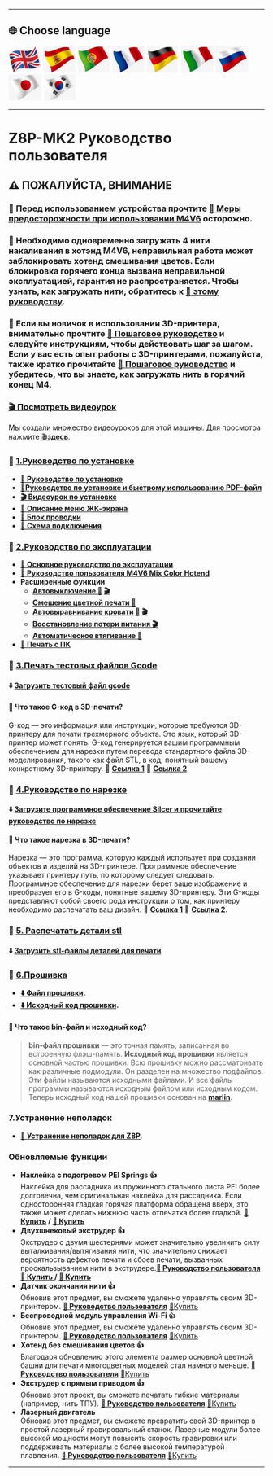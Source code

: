 [M4V6CAUTION]: https://github.com/ZONESTAR3D/Upgrade-kit-guide/blob/main/HOTEND/M4/M4_V6/M4V6_Precaution.md
[LOADFILAMENT]: https://github.com/ZONESTAR3D/Z8P/blob/main/Z8P-MK2/2-Operation_Guide/readme.md#load-filaments
[Z8PMK2VIDEO]: https://github.com/ZONESTAR3D/Z8P/blob/main/Z8P-MK2/6-VideoTutorial
[INSTALLATION_PDF]: https://github.com/ZONESTAR3D/Z8P/tree/main/Z8P-MK2/Z8PMK2_Installation_and_quick_use_guide.pdf
[INSTALLATION_VIDEO]: https://youtu.be/-oieO7U0LCc
[AUTOSUTDOWN_VIDEO]: https://youtu.be/SJLpmJL-tG4
[AUTOLEVELING_VIDEO]: https://youtu.be/Zoyl6PybsUk
[POWERLOSS_VIDEO]: https://youtu.be/f-PpasByiiE
[GCDOE_REF1]: https://beginner3dprinting.com/what-is-g-code-in-3d-printing/
[GCDOE_REF2]: https://www.reprap.org/wiki/G-code
[SLICING_REF1]: https://loveandrobots.com/what-is-slicing-in-3d-printing/
[SLICING_REF2]: https://en.wikipedia.org/wiki/Slicer_(3D_printing)
[Z8PFIRMWARE]: https://github.com/ZONESTAR3D/Firmware/tree/master/Z8/Z8P
[SOURCECODE]: https://github.com/ZONESTAR3D/source-code-for-3d-printer
[Z8P_FAQ]: https://github.com/ZONESTAR3D/Z8P/tree/main/Z8P_FAQ/readme.md
[STEP_GUIDE]: https://github.com/ZONESTAR3D/Z8P/blob/main/Z8P-MK2/step_by_step.md
[INSTALLATION_GUIDE]: https://github.com/ZONESTAR3D/Z8P/tree/main/Z8P-MK2/1-Installation_Guide
[OPERATION_GUIDE]: https://github.com/ZONESTAR3D/Z8P/tree/main/Z8P-MK2/2-Operation_Guide
[M4V6_GUIDE]: https://github.com/ZONESTAR3D/Upgrade-kit-guide/tree/main/HOTEND/M4/M4_V6
[TEST_GCODE]: https://github.com/ZONESTAR3D/Z8P/tree/main/Z8P-MK2/3-TestGcode
[Z8P_SLICING_GUIDE]: https://github.com/ZONESTAR3D/Z8P/tree/main/Z8P-MK2/4-SlicingGuide
[Z8P_PRINTS]: https://github.com/ZONESTAR3D/Z8P/tree/main/Z8P-MK2/5-PrintParts/
[LCD_MENU]: https://github.com/ZONESTAR3D/Z8P/tree/main/Z8P-MK2/2-Operation_Guide/DWIN_LCD_screen_Menu_Description
[MIXCOLOR_GUIDE]: https://github.com/ZONESTAR3D/Document-and-User-Guide/tree/master/Mixing_Color
[AUTOLEVELING_GUIDE]: https://github.com/ZONESTAR3D/Z8P/tree/main/Z8P-MK2/2-Operation_Guide/Bed_Auto_Leveling
[AUTOSHUTDOWN_GUIDE]: https://github.com/ZONESTAR3D/Z8P/tree/main/Z8P-MK2/2-Operation_Guide/Auto_Shut_Down
[AUTORETRACTION_GUIDE]: https://github.com/ZONESTAR3D/Z8P/tree/main/Z8P-MK2/2-Operation_Guide/Auto_Retraction
[PRINTFROMPC_GUIDE]: https://github.com/ZONESTAR3D/Z8P/tree/main/Z8P-MK2/2-Operation_Guide/PrintFromPC
[UM_BMG]: https://bit.ly/UM_BMG
[FROD_GUIDE]: https://github.com/ZONESTAR3D/Upgrade-kit-guide/tree/main/FROD
[WIFI_GUIDE]: https://github.com/ZONESTAR3D/Upgrade-kit-guide/tree/main/WiFi
[E4_GUIDE]: https://github.com/ZONESTAR3D/Upgrade-kit-guide/tree/main/HOTEND/E4
[DDE_GUIDE]: https://github.com/ZONESTAR3D/Upgrade-kit-guide/tree/main/Direct_Drive_Extrruder
[LASER_GUIDE]: https://github.com/ZONESTAR3D/Upgrade-kit-guide/tree/main/Laser_Engraving

----
## <a id="choose-language">:globe_with_meridians: Choose language </a>
[![](./lanpic/EN.png)](https://github.com/ZONESTAR3D/Z8P/blob/main/Z8P-MK2/readme.md)
[![](./lanpic/ES.png)](https://github.com/ZONESTAR3D/Z8P/blob/main/Z8P-MK2/readme-es.md)
[![](./lanpic/PT.png)](https://github.com/ZONESTAR3D/Z8P/blob/main/Z8P-MK2/readme-pt.md)
[![](./lanpic/FR.png)](https://github.com/ZONESTAR3D/Z8P/blob/main/Z8P-MK2/readme-fr.md)
[![](./lanpic/DE.png)](https://github.com/ZONESTAR3D/Z8P/blob/main/Z8P-MK2/readme-de.md)
[![](./lanpic/IT.png)](https://github.com/ZONESTAR3D/Z8P/blob/main/Z8P-MK2/readme-it.md)
[![](./lanpic/RU.png)](https://github.com/ZONESTAR3D/Z8P/blob/main/Z8P-MK2/readme-ru.md)
[![](./lanpic/JP.png)](https://github.com/ZONESTAR3D/Z8P/blob/main/Z8P-MK2/readme-jp.md)
[![](./lanpic/KR.png)](https://github.com/ZONESTAR3D/Z8P/blob/main/Z8P-MK2/readme-kr.md)
<!-- [![](./lanpic/SA.png)](https://github.com/ZONESTAR3D/Z8P/blob/main/Z8P-MK2/readme-ar.md) -->

------
# Z8P-MK2 Руководство пользователя 
## :warning: ПОЖАЛУЙСТА, ВНИМАНИЕ
### :loudspeaker: Перед использованием устройства прочтите [:book: Меры предосторожности при использовании M4V6][M4V6CAUTION] осторожно.
### :loudspeaker: Необходимо одновременно загружать 4 нити накаливания в хотэнд M4V6, неправильная работа может заблокировать хотенд смешивания цветов. Если блокировка горячего конца вызвана неправильной эксплуатацией, гарантия не распространяется. Чтобы узнать, как загружать нити, обратитесь к [:book: этому руководству][LOADFILAMENT].
### :loudspeaker: Если вы новичок в использовании 3D-принтера, внимательно прочтите [:book: Пошаговое руководство][STEP_GUIDE] и следуйте инструкциям, чтобы действовать шаг за шагом. Если у вас есть опыт работы с 3D-принтерами, пожалуйста, также кратко прочитайте [:book: Пошаговое руководство][STEP_GUIDE] и убедитесь, что вы знаете, как загружать нить в горячий конец M4.

### [:clapper: Посмотреть видеоурок][Z8PMK2VIDEO]
Мы создали множество видеоуроков для этой машины. Для просмотра нажмите [:clapper:**здесь**][Z8PMK2VIDEO].

### :file_folder: [1.Руководство по установке][INSTALLATION_GUIDE]
- **[:book: Руководство по установке][INSTALLATION_GUIDE]**
- **[:blue_book:Руководство по установке и быстрому использованию PDF-файл][INSTALLATION_PDF]**
- **[:clapper: Видеоурок по установке][INSTALLATION_VIDEO]**
- **[:book: Описание меню ЖК-экрана][LCD_MENU]**
- **[:art: Блок проводки](./1-Installation_Guide/Wiring_Block.jpg)**
- **[:art: Схема подключения](./1-Installation_Guide/Wiring_Diagram.jpg)**

### :file_folder: [2.Руководство по эксплуатации][OPERATION_GUIDE]
- **[:book: Основное руководство по эксплуатации][OPERATION_GUIDE]**
- **[:book: Руководство пользователя M4V6 Mix Color Hotend][M4V6_GUIDE]**
- **Расширенные функции**
   - **[Автовыключение :book:][AUTOSHUTDOWN_GUIDE] [:clapper:](https://youtu.be/SJLpmJL-tG4)**
   - **[Смешение цветной печати :book:][MIXCOLOR_GUIDE]**
   - **[Автовыравнивание кровати :book:][AUTOLEVELING_GUIDE] [:clapper:][AUTOLEVELING_VIDEO]**
   - **[Восстановление потери питания :clapper:][POWERLOSS_VIDEO]**
   - **[Автоматическое втягивание :book:][AUTORETRACTION_GUIDE]**
- **[:book: Печать с ПК][PRINTFROMPC_GUIDE]**

### :file_folder: [3.Печать тестовых файлов Gcode][TEST_GCODE]
#### :arrow_down: [Загрузить тестовый файл gcode][TEST_GCODE]
#### :pencil: Что такое G-код в 3D-печати?
G-код — это информация или инструкции, которые требуются 3D-принтеру для печати трехмерного объекта. Это язык, который 3D-принтер может понять. G-код генерируется вашим программным обеспечением для нарезки путем перевода стандартного файла 3D-моделирования, такого как файл STL, в код, понятный вашему конкретному 3D-принтеру. :page_with_curl: **[Ссылка 1][GCDOE_REF1]**  :page_with_curl: **[Ссылка 2][GCDOE_REF2]**     

### :file_folder: [4.Руководство по нарезке][Z8P_SLICING_GUIDE]
#### :arrow_down: [Загрузите программное обеспечение Silcer и прочитайте руководство по нарезке][Z8P_SLICING_GUIDE]
#### :pencil: Что такое нарезка в 3D-печати?
Нарезка — это программа, которую каждый использует при создании объектов и изделий на 3D-принтере. Программное обеспечение указывает принтеру путь, по которому следует следовать. Программное обеспечение для нарезки берет ваше изображение и преобразует его в G-коды, понятные вашему 3D-принтеру. Эти G-коды представляют собой своего рода инструкции о том, как принтеру необходимо распечатать ваш дизайн. :page_with_curl: **[Ссылка 1][SLICING_REF1]**  :page_with_curl: **[Ссылка 2][SLICING_REF2]**.     

### :file_folder: [5. Распечатать детали stl][Z8P_PRINTS]
#### :arrow_down: [Загрузить stl-файлы деталей для печати][Z8P_PRINTS]

### :link: [6.Прошивка][Z8PFIRMWARE]
- **[:arrow_down: Файл прошивки][Z8PFIRMWARE].**
- **[:arrow_down: Исходный код прошивки][SOURCECODE].**
#### :pencil: Что такое bin-файл и исходный код?
> **bin-файл прошивки** — это точная память, записанная во встроенную флэш-память.
> **Исходный код прошивки** является основной частью прошивки. Всю прошивку можно рассматривать как различные подмодули. Он разделен на множество подфайлов. Эти файлы называются исходными файлами. И все файлы программы называются исходным файлом или исходным кодом. Теперь исходный код нашей прошивки основан на [**marlin**](https://www.marlinfw.org).

### 7.Устранение неполадок
- **[:book: Устранение неполадок для Z8P][Z8P_FAQ]**.

### Обновляемые функции
- **Наклейка с подогревом PEI Springs :+1:**      
Наклейка для рассадника из пружинного стального листа PEI более долговечна, чем оригинальная наклейка для рассадника. Если односторонняя гладкая горячая платформа обращена вверх, это также может сделать нижнюю часть отпечатка более гладкой. **[:gift: Купить](http://bit.ly/3GbI9Sr) / [:gift: Купить](https://bit.ly/3VkmXOi)**
- **Двухшнековый экструдер :+1:**     
Экструдер с двумя шестернями может значительно увеличить силу выталкивания/вытягивания нити, что значительно снижает вероятность дефектов печати и сбоев печати, вызванных проскальзыванием нити в экструдере.**[:book: Руководство пользователя][UM_BMG]** **[:gift: Купить ](https://bit.ly/46Vyd9H) / [:gift: Купить](https://bit.ly/AE_4xBMG)**
- **Датчик окончания нити :+1:**    
Обновив этот предмет, вы сможете удаленно управлять своим 3D-принтером. **[:book: Руководство пользователя][FROD_GUIDE]** [:gift:Купить](https://www.aliexpress.com/item/4001309957376.html)
- **Беспроводной модуль управления Wi-Fi :+1:**   
Обновив этот предмет, вы сможете удаленно управлять своим 3D-принтером. **[:book: Руководство пользователя][WIFI_GUIDE]** [:gift:Купить](https://www.aliexpress.com/item/1005002378551489.html)
- **Хотенд без смешивания цветов :+1:**    
Благодаря обновлению этого элемента размер основной цветной башни для печати многоцветных моделей стал намного меньше. **[:book: Руководство пользователя][E4_GUIDE]** [:gift:Купить](https://www.aliexpress.com/item/1005002951777699.html)
- **Экструдер с прямым приводом :+1:**    
Обновив этот проект, вы сможете печатать гибкие материалы (например, нить ТПУ). **[:book: Руководство пользователя][DDE_GUIDE]** [:gift:Купить](https://www.aliexpress.com/item/1005002847644867.html)
- **Лазерный двигатель**   
Обновив этот предмет, вы сможете превратить свой 3D-принтер в простой лазерный гравировальный станок. Лазерные модули более высокой мощности могут повысить скорость гравировки или поддерживать материалы с более высокой температурой плавления. **[:book: Руководство пользователя][LASER_GUIDE]** [:gift:Купить](https://www.aliexpress.com/item/1005004908160260.html)

----